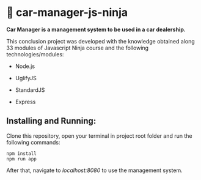 # :car: car-manager-js-ninja

**Car Manager is a management system to be used in a car dealership.**

This conclusion project was developed with the knowledge obtained along 33 modules of Javascript Ninja course and the following technologies/modules:

- Node.js

- UglifyJS

- StandardJS

- Express

## Installing and Running:

Clone this repository, open your terminal in project root folder and run the following commands:

```
npm install
npm run app
```

After that, navigate to *localhost:8080* to use the management system.
